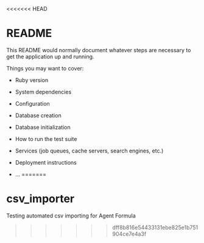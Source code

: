 <<<<<<< HEAD
# README

This README would normally document whatever steps are necessary to get the
application up and running.

Things you may want to cover:

* Ruby version

* System dependencies

* Configuration

* Database creation

* Database initialization

* How to run the test suite

* Services (job queues, cache servers, search engines, etc.)

* Deployment instructions

* ...
=======
# csv_importer
Testing automated csv importing for Agent Formula
>>>>>>> dff8b816e54433131ebe825e1b751904ce7e4a3f

